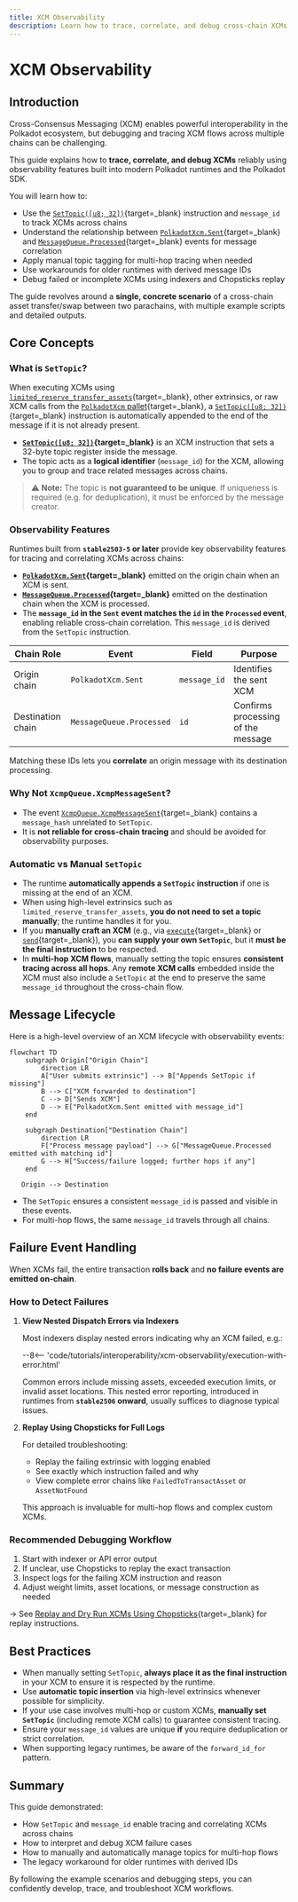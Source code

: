 ```yaml
---
title: XCM Observability
description: Learn how to trace, correlate, and debug cross-chain XCMs using observability features in the Polkadot SDK.
---
```


# XCM Observability

## Introduction

Cross-Consensus Messaging (XCM) enables powerful interoperability in the Polkadot ecosystem, but debugging and tracing XCM flows across multiple chains can be challenging.

This guide explains how to **trace, correlate, and debug XCMs** reliably using observability features built into modern Polkadot runtimes and the Polkadot SDK.

You will learn how to:

- Use the [`SetTopic([u8; 32])`](https://github.com/polkadot-fellows/xcm-format#settopic){target=\_blank} instruction and `message_id` to track XCMs across chains
- Understand the relationship between [`PolkadotXcm.Sent`](https://paritytech.github.io/polkadot-sdk/master/pallet_xcm/pallet/enum.Event.html#variant.Sent){target=\_blank} and [`MessageQueue.Processed`](https://paritytech.github.io/polkadot-sdk/master/pallet_message_queue/pallet/enum.Event.html#variant.Processed){target=\_blank} events for message correlation
- Apply manual topic tagging for multi-hop tracing when needed
- Use workarounds for older runtimes with derived message IDs
- Debug failed or incomplete XCMs using indexers and Chopsticks replay

The guide revolves around a **single, concrete scenario** of a cross-chain asset transfer/swap between two parachains, with multiple example scripts and detailed outputs.

## Core Concepts

### What is `SetTopic`?

When executing XCMs using [`limited_reserve_transfer_assets`](https://paritytech.github.io/polkadot-sdk/master/pallet_xcm/pallet/struct.Pallet.html#method.limited_reserve_transfer_assets){target=\_blank}, other extrinsics, or raw XCM calls from the [`PolkadotXcm` pallet](https://paritytech.github.io/polkadot-sdk/master/pallet_xcm/pallet/struct.Pallet.html){target=\_blank}, a [`SetTopic([u8; 32])`](https://github.com/polkadot-fellows/xcm-format#settopic){target=\_blank} instruction is automatically appended to the end of the message if it is not already present.

- **[`SetTopic([u8; 32])`](https://github.com/polkadot-fellows/xcm-format#settopic){target=\_blank}** is an XCM instruction that sets a 32-byte topic register inside the message.
- The topic acts as a **logical identifier** (`message_id`) for the XCM, allowing you to group and trace related messages across chains.

> ⚠️ **Note:** The topic is **not guaranteed to be unique**. If uniqueness is required (e.g. for deduplication), it must be enforced by the message creator.

### Observability Features

Runtimes built from **`stable2503-5` or later** provide key observability features for tracing and correlating XCMs across chains:

- **[`PolkadotXcm.Sent`](https://paritytech.github.io/polkadot-sdk/master/pallet_xcm/pallet/enum.Event.html#variant.Sent){target=\_blank}** emitted on the origin chain when an XCM is sent.
- **[`MessageQueue.Processed`](https://paritytech.github.io/polkadot-sdk/master/pallet_message_queue/pallet/enum.Event.html#variant.Processed){target=\_blank}** emitted on the destination chain when the XCM is processed.
- The **`message_id` in the `Sent` event matches the `id` in the `Processed` event**, enabling reliable cross-chain correlation. This `message_id` is derived from the `SetTopic` instruction.

| Chain Role        | Event                    | Field        | Purpose                            |
|-------------------|--------------------------|--------------|------------------------------------|
| Origin chain      | `PolkadotXcm.Sent`       | `message_id` | Identifies the sent XCM            |
| Destination chain | `MessageQueue.Processed` | `id`         | Confirms processing of the message |

Matching these IDs lets you **correlate** an origin message with its destination processing.

### Why Not `XcmpQueue.XcmpMessageSent`?

- The event [`XcmpQueue.XcmpMessageSent`](https://paritytech.github.io/polkadot-sdk/master/cumulus_pallet_xcmp_queue/pallet/enum.Event.html#variant.XcmpMessageSent){target=\_blank} contains a `message_hash` unrelated to `SetTopic`.
- It is **not reliable for cross-chain tracing** and should be avoided for observability purposes.

### Automatic vs Manual `SetTopic`

- The runtime **automatically appends a `SetTopic` instruction** if one is missing at the end of an XCM.
- When using high-level extrinsics such as `limited_reserve_transfer_assets`, **you do not need to set a topic manually**; the runtime handles it for you.
- If you **manually craft an XCM** (e.g., via [`execute`](https://paritytech.github.io/polkadot-sdk/master/pallet_xcm/pallet/struct.Pallet.html#method.execute){target=\_blank} or [`send`](https://paritytech.github.io/polkadot-sdk/master/pallet_xcm/pallet/struct.Pallet.html#method.send){target=\_blank}), you **can supply your own `SetTopic`**, but it **must be the final instruction** to be respected.
- In **multi-hop XCM flows**, manually setting the topic ensures **consistent tracing across all hops**. Any **remote XCM calls** embedded inside the XCM must also include a `SetTopic` at the end to preserve the same `message_id` throughout the cross-chain flow.

## Message Lifecycle

Here is a high-level overview of an XCM lifecycle with observability events:

```mermaid
flowchart TD
    subgraph Origin["Origin Chain"]
        direction LR
        A["User submits extrinsic"] --> B["Appends SetTopic if missing"]
        B --> C["XCM forwarded to destination"]
        C --> D["Sends XCM"]
        D --> E["PolkadotXcm.Sent emitted with message_id"]
    end

    subgraph Destination["Destination Chain"]
        direction LR
        F["Process message payload"] --> G["MessageQueue.Processed emitted with matching id"]
        G --> H["Success/failure logged; further hops if any"]
    end

   Origin --> Destination
```

* The `SetTopic` ensures a consistent `message_id` is passed and visible in these events.
* For multi-hop flows, the same `message_id` travels through all chains.

## Failure Event Handling

When XCMs fail, the entire transaction **rolls back** and **no failure events are emitted on-chain**.

### How to Detect Failures

1. **View Nested Dispatch Errors via Indexers**

   Most indexers display nested errors indicating why an XCM failed, e.g.:

   --8<-- 'code/tutorials/interoperability/xcm-observability/execution-with-error.html'

   Common errors include missing assets, exceeded execution limits, or invalid asset locations. This nested error reporting, introduced in runtimes from **`stable2506` onward**, usually suffices to diagnose typical issues.

2. **Replay Using Chopsticks for Full Logs**

   For detailed troubleshooting:

    - Replay the failing extrinsic with logging enabled
    - See exactly which instruction failed and why
    - View complete error chains like `FailedToTransactAsset` or `AssetNotFound`

   This approach is invaluable for multi-hop flows and complex custom XCMs.

### Recommended Debugging Workflow

1. Start with indexer or API error output
2. If unclear, use Chopsticks to replay the exact transaction
3. Inspect logs for the failing XCM instruction and reason
4. Adjust weight limits, asset locations, or message construction as needed

→ See [Replay and Dry Run XCMs Using Chopsticks](/tutorials/interoperability/replay-and-dry-run-xcms/){target=\_blank} for replay instructions.

## Best Practices

- When manually setting `SetTopic`, **always place it as the final instruction** in your XCM to ensure it is respected by the runtime.
- Use **automatic topic insertion** via high-level extrinsics whenever possible for simplicity.
- If your use case involves multi-hop or custom XCMs, **manually set `SetTopic`** (including remote XCM calls) to guarantee consistent tracing.
- Ensure your `message_id` values are unique **if** you require deduplication or strict correlation.
- When supporting legacy runtimes, be aware of the `forward_id_for` pattern.

## Summary

This guide demonstrated:

- How `SetTopic` and `message_id` enable tracing and correlating XCMs across chains
- How to interpret and debug XCM failure cases
- How to manually and automatically manage topics for multi-hop flows
- The legacy workaround for older runtimes with derived IDs

By following the example scenarios and debugging steps, you can confidently develop, trace, and troubleshoot XCM workflows.
